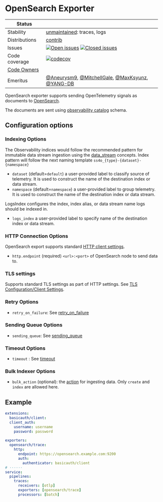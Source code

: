 # OpenSearch Exporter

<!-- status autogenerated section -->
| Status        |           |
| ------------- |-----------|
| Stability     | [unmaintained]: traces, logs   |
| Distributions | [contrib] |
| Issues        | [![Open issues](https://img.shields.io/github/issues-search/open-telemetry/opentelemetry-collector-contrib?query=is%3Aissue%20is%3Aopen%20label%3Aexporter%2Fopensearch%20&label=open&color=orange&logo=opentelemetry)](https://github.com/open-telemetry/opentelemetry-collector-contrib/issues?q=is%3Aopen+is%3Aissue+label%3Aexporter%2Fopensearch) [![Closed issues](https://img.shields.io/github/issues-search/open-telemetry/opentelemetry-collector-contrib?query=is%3Aissue%20is%3Aclosed%20label%3Aexporter%2Fopensearch%20&label=closed&color=blue&logo=opentelemetry)](https://github.com/open-telemetry/opentelemetry-collector-contrib/issues?q=is%3Aclosed+is%3Aissue+label%3Aexporter%2Fopensearch) |
| Code coverage | [![codecov](https://codecov.io/github/open-telemetry/opentelemetry-collector-contrib/graph/main/badge.svg?component=exporter_opensearch)](https://app.codecov.io/gh/open-telemetry/opentelemetry-collector-contrib/tree/main/?components%5B0%5D=exporter_opensearch&displayType=list) |
| [Code Owners](https://github.com/open-telemetry/opentelemetry-collector-contrib/blob/main/CONTRIBUTING.md#becoming-a-code-owner)    |  |
| Emeritus      | [@Aneurysm9](https://www.github.com/Aneurysm9), [@MitchellGale](https://www.github.com/MitchellGale), [@MaxKsyunz](https://www.github.com/MaxKsyunz), [@YANG-DB](https://www.github.com/YANG-DB) |

[unmaintained]: https://github.com/open-telemetry/opentelemetry-collector/blob/main/docs/component-stability.md#unmaintained
[contrib]: https://github.com/open-telemetry/opentelemetry-collector-releases/tree/main/distributions/otelcol-contrib
<!-- end autogenerated section -->

OpenSearch exporter supports sending OpenTelemetry signals as documents to [OpenSearch](https://www.opensearch.org).

The documents are sent using [observability catalog](https://github.com/opensearch-project/opensearch-catalog/tree/main/schema/observability) schema.

## Configuration options
### Indexing Options
The Observability indices would follow the recommended pattern for immutable data stream ingestion using
the [data_stream](https://opensearch.org/docs/latest/dashboards/im-dashboards/datastream) concepts.
Index pattern will follow the next naming template `ss4o_{type}-{dataset}-{namespace}`
- `dataset` (default=`default`) a user-provided label to classify source of telemetry. It is used to construct the name of the destination index or data stream.
- `namespace` (default=`namespace`) a user-provided label to group telemetry. It is used to construct the name of the destination index or data stream.

LogsIndex configures the index, index alias, or data stream name logs should be indexed in.
- `logs_index` a user-provided label to specify name of the destination index or data stream.

### HTTP Connection Options
OpenSearch export supports standard [HTTP client settings](https://github.com/open-telemetry/opentelemetry-collector/tree/main/config/confighttp#client-configuration).
- `http.endpoint` (required) `<url>:<port>` of OpenSearch node to send data to.

### TLS settings
Supports standard TLS settings as part of HTTP settings. See [TLS Configuration/Client Settings](https://github.com/open-telemetry/opentelemetry-collector/blob/main/config/configtls/README.md#client-configuration).

### Retry Options
- `retry_on_failure`: See [retry_on_failure](https://github.com/open-telemetry/opentelemetry-collector/blob/main/exporter/exporterhelper/README.md)

### Sending Queue Options
- `sending_queue`: See [sending_queue](https://github.com/open-telemetry/opentelemetry-collector/blob/main/exporter/exporterhelper/README.md)

### Timeout Options
- `timeout` : See [timeout](https://github.com/open-telemetry/opentelemetry-collector/blob/main/exporter/exporterhelper/README.md)

### Bulk Indexer Options
- `bulk_action` (optional): the [action](https://opensearch.org/docs/2.9/api-reference/document-apis/bulk/) for ingesting data. Only `create` and `index` are allowed here. 
## Example

```yaml
extensions:
  basicauth/client:
  client_auth:
    username: username
    password: password
    
exporters:
  opensearch/trace:
    http:
      endpoint: https://opensearch.example.com:9200
      auth:
        authenticator: basicauth/client
# ······
service:
  pipelines:
    traces:
      receivers: [otlp]
      exporters: [opensearch/trace]
      processors: [batch]
```
